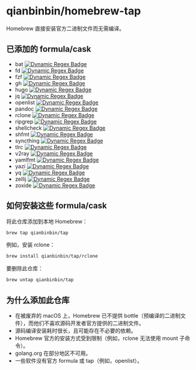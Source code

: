# qianbinbin/homebrew-tap

Homebrew 直接安装官方二进制文件而无需编译。

## 已添加的 formula/cask

- bat
  [![Dynamic Regex Badge](<https://img.shields.io/badge/dynamic/regex?url=https%3A%2F%2Fgithub.com%2Fqianbinbin%2Fhomebrew-tap%2Fraw%2Frefs%2Fheads%2Fmaster%2FFormula%2Fbat.rb&search=version%20%22(.%2B)%22&replace=%241&label=bat>)](Formula/bat.rb)
- fd
  [![Dynamic Regex Badge](<https://img.shields.io/badge/dynamic/regex?url=https%3A%2F%2Fgithub.com%2Fqianbinbin%2Fhomebrew-tap%2Fraw%2Frefs%2Fheads%2Fmaster%2FFormula%2Ffd.rb&search=version%20%22(.%2B)%22&replace=%241&label=fd>)](Formula/fd.rb)
- fzf
  [![Dynamic Regex Badge](<https://img.shields.io/badge/dynamic/regex?url=https%3A%2F%2Fgithub.com%2Fqianbinbin%2Fhomebrew-tap%2Fraw%2Frefs%2Fheads%2Fmaster%2FFormula%2Ffzf.rb&search=version%20%22(.%2B)%22&replace=%241&label=fzf>)](Formula/fzf.rb)
- gh
  [![Dynamic Regex Badge](<https://img.shields.io/badge/dynamic/regex?url=https%3A%2F%2Fgithub.com%2Fqianbinbin%2Fhomebrew-tap%2Fraw%2Frefs%2Fheads%2Fmaster%2FFormula%2Fgh.rb&search=version%20%22(.%2B)%22&replace=%241&label=gh>)](Formula/gh.rb)
- hugo
  [![Dynamic Regex Badge](<https://img.shields.io/badge/dynamic/regex?url=https%3A%2F%2Fgithub.com%2Fqianbinbin%2Fhomebrew-tap%2Fraw%2Frefs%2Fheads%2Fmaster%2FFormula%2Fhugo.rb&search=version%20%22(.%2B)%22&replace=%241&label=hugo>)](Formula/hugo.rb)
- jq
  [![Dynamic Regex Badge](<https://img.shields.io/badge/dynamic/regex?url=https%3A%2F%2Fgithub.com%2Fqianbinbin%2Fhomebrew-tap%2Fraw%2Frefs%2Fheads%2Fmaster%2FFormula%2Fjq.rb&search=version%20%22(.%2B)%22&replace=%241&label=jq>)](Formula/jq.rb)
- openlist
  [![Dynamic Regex Badge](<https://img.shields.io/badge/dynamic/regex?url=https%3A%2F%2Fgithub.com%2Fqianbinbin%2Fhomebrew-tap%2Fraw%2Frefs%2Fheads%2Fmaster%2FFormula%2Fopenlist.rb&search=version%20%22(.%2B)%22&replace=%241&label=openlist>)](Formula/openlist.rb)
- pandoc
  [![Dynamic Regex Badge](<https://img.shields.io/badge/dynamic/regex?url=https%3A%2F%2Fgithub.com%2Fqianbinbin%2Fhomebrew-tap%2Fraw%2Frefs%2Fheads%2Fmaster%2FFormula%2Fpandoc.rb&search=version%20%22(.%2B)%22&replace=%241&label=pandoc>)](Formula/pandoc.rb)
- rclone
  [![Dynamic Regex Badge](<https://img.shields.io/badge/dynamic/regex?url=https%3A%2F%2Fgithub.com%2Fqianbinbin%2Fhomebrew-tap%2Fraw%2Frefs%2Fheads%2Fmaster%2FFormula%2Frclone.rb&search=version%20%22(.%2B)%22&replace=%241&label=rclone>)](Formula/rclone.rb)
- ripgrep
  [![Dynamic Regex Badge](<https://img.shields.io/badge/dynamic/regex?url=https%3A%2F%2Fgithub.com%2Fqianbinbin%2Fhomebrew-tap%2Fraw%2Frefs%2Fheads%2Fmaster%2FFormula%2Fripgrep.rb&search=version%20%22(.%2B)%22&replace=%241&label=ripgrep>)](Formula/ripgrep.rb)
- shellcheck
  [![Dynamic Regex Badge](<https://img.shields.io/badge/dynamic/regex?url=https%3A%2F%2Fgithub.com%2Fqianbinbin%2Fhomebrew-tap%2Fraw%2Frefs%2Fheads%2Fmaster%2FFormula%2Fshellcheck.rb&search=version%20%22(.%2B)%22&replace=%241&label=shellcheck>)](Formula/shellcheck.rb)
- shfmt
  [![Dynamic Regex Badge](<https://img.shields.io/badge/dynamic/regex?url=https%3A%2F%2Fgithub.com%2Fqianbinbin%2Fhomebrew-tap%2Fraw%2Frefs%2Fheads%2Fmaster%2FFormula%2Fshfmt.rb&search=version%20%22(.%2B)%22&replace=%241&label=shfmt>)](Formula/shfmt.rb)
- syncthing
  [![Dynamic Regex Badge](<https://img.shields.io/badge/dynamic/regex?url=https%3A%2F%2Fgithub.com%2Fqianbinbin%2Fhomebrew-tap%2Fraw%2Frefs%2Fheads%2Fmaster%2FFormula%2Fsyncthing.rb&search=version%20%22(.%2B)%22&replace=%241&label=syncthing>)](Formula/syncthing.rb)
- tlrc
  [![Dynamic Regex Badge](<https://img.shields.io/badge/dynamic/regex?url=https%3A%2F%2Fgithub.com%2Fqianbinbin%2Fhomebrew-tap%2Fraw%2Frefs%2Fheads%2Fmaster%2FFormula%2Ftlrc.rb&search=version%20%22(.%2B)%22&replace=%241&label=tlrc>)](Formula/tlrc.rb)
- v2ray
  [![Dynamic Regex Badge](<https://img.shields.io/badge/dynamic/regex?url=https%3A%2F%2Fgithub.com%2Fqianbinbin%2Fhomebrew-tap%2Fraw%2Frefs%2Fheads%2Fmaster%2FFormula%2Fv2ray.rb&search=version%20%22(.%2B)%22&replace=%241&label=v2ray>)](Formula/v2ray.rb)
- yamlfmt
  [![Dynamic Regex Badge](<https://img.shields.io/badge/dynamic/regex?url=https%3A%2F%2Fgithub.com%2Fqianbinbin%2Fhomebrew-tap%2Fraw%2Frefs%2Fheads%2Fmaster%2FFormula%2Fyamlfmt.rb&search=version%20%22(.%2B)%22&replace=%241&label=yamlfmt>)](Formula/yamlfmt.rb)
- yazi
  [![Dynamic Regex Badge](<https://img.shields.io/badge/dynamic/regex?url=https%3A%2F%2Fgithub.com%2Fqianbinbin%2Fhomebrew-tap%2Fraw%2Frefs%2Fheads%2Fmaster%2FFormula%2Fyazi.rb&search=version%20%22(.%2B)%22&replace=%241&label=yazi>)](Formula/yazi.rb)
- yq
  [![Dynamic Regex Badge](<https://img.shields.io/badge/dynamic/regex?url=https%3A%2F%2Fgithub.com%2Fqianbinbin%2Fhomebrew-tap%2Fraw%2Frefs%2Fheads%2Fmaster%2FFormula%2Fyq.rb&search=version%20%22(.%2B)%22&replace=%241&label=yq>)](Formula/yq.rb)
- zellij
  [![Dynamic Regex Badge](<https://img.shields.io/badge/dynamic/regex?url=https%3A%2F%2Fgithub.com%2Fqianbinbin%2Fhomebrew-tap%2Fraw%2Frefs%2Fheads%2Fmaster%2FFormula%2Fzellij.rb&search=version%20%22(.%2B)%22&replace=%241&label=zellij>)](Formula/zellij.rb)
- zoxide
  [![Dynamic Regex Badge](<https://img.shields.io/badge/dynamic/regex?url=https%3A%2F%2Fgithub.com%2Fqianbinbin%2Fhomebrew-tap%2Fraw%2Frefs%2Fheads%2Fmaster%2FFormula%2Fzoxide.rb&search=version%20%22(.%2B)%22&replace=%241&label=zoxide>)](Formula/zoxide.rb)

## 如何安装这些 formula/cask

将此仓库添加到本地 Homebrew：

```sh
brew tap qianbinbin/tap
```

例如，安装 rclone：

```sh
brew install qianbinbin/tap/rclone
```

要删除此仓库：

```sh
brew untap qianbinbin/tap
```

## 为什么添加此仓库

- 在被废弃的 macOS 上，Homebrew 已不提供 bottle（预编译的二进制文件），而他们不喜欢源码开发者官方提供的二进制文件。
- 源码编译安装耗时很长，且可能存在不必要的依赖。
- Homebrew 官方的安装方式受到限制（例如，rclone 无法使用 mount 子命令）。
- golang.org 在部分地区不可用。
- 一些软件没有官方 formula 或 tap（例如，openlist）。
